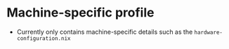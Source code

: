# Machine-specific profile

- Currently only contains machine-specific details such as the `hardware-configuration.nix`
